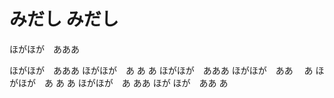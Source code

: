 # みだし みだし

ほがほが　あああ


ほがほが　あああ
ほがほが　あ   あ    あ
ほがほが　あああ
ほがほが　ああ    　あ
ほがほが　あ   あ  あ
ほがほが　あ  ああ
ほが    ほが　ああ  あ

